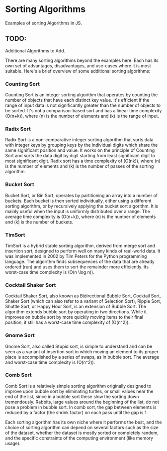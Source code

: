 # Sorting Algorithms
Examples of sorting Algorithms in JS.

## TODO:

Additional Algorithms to Add.

There are many sorting algorithms beyond the examples here. Each has its own set of advantages, disadvantages, and use-cases where it is most suitable. Here's a brief overview of some additional sorting algorithms:

### Counting Sort

Counting Sort is an integer sorting algorithm that operates by counting the number of objects that have each distinct key value. It's efficient if the range of input data is not significantly greater than the number of objects to be sorted. It's not a comparison-based sort and has a linear time complexity \(O(n+k)\), where \(n\) is the number of elements and \(k\) is the range of input.

### Radix Sort

Radix Sort is a non-comparative integer sorting algorithm that sorts data with integer keys by grouping keys by the individual digits which share the same significant position and value. It works on the principle of Counting Sort and sorts the data digit by digit starting from least significant digit to most significant digit. Radix sort has a time complexity of \(O(nk)\), where \(n\) is the number of elements and \(k\) is the number of passes of the sorting algorithm.

### Bucket Sort

Bucket Sort, or Bin Sort, operates by partitioning an array into a number of buckets. Each bucket is then sorted individually, either using a different sorting algorithm, or by recursively applying the bucket sort algorithm. It is mainly useful when the input is uniformly distributed over a range. The average time complexity is \(O(n+k)\), where \(n\) is the number of elements and \(k\) is the number of buckets.

### TimSort

TimSort is a hybrid stable sorting algorithm, derived from merge sort and insertion sort, designed to perform well on many kinds of real-world data. It was implemented in 2002 by Tim Peters for the Python programming language. The algorithm finds subsequences of the data that are already ordered (run) and uses them to sort the remainder more efficiently. Its worst-case time complexity is \(O(n \log n)\).

### Cocktail Shaker Sort

Cocktail Shaker Sort, also known as Bidirectional Bubble Sort, Cocktail Sort, Shaker Sort (which can also refer to a variant of Selection Sort), Ripple Sort, Shuttle Sort, or Happy Hour Sort, is an extension of Bubble Sort. The algorithm extends bubble sort by operating in two directions. While it improves on bubble sort by more quickly moving items to their final position, it still has a worst-case time complexity of \(O(n^2)\).

### Gnome Sort

Gnome Sort, also called Stupid sort, is simple to understand and can be seen as a variant of insertion sort in which moving an element to its proper place is accomplished by a series of swaps, as in bubble sort. The average and worst-case time complexity is \(O(n^2)\).

### Comb Sort

Comb Sort is a relatively simple sorting algorithm originally designed to improve upon bubble sort by eliminating turtles, or small values near the end of the list, since in a bubble sort these slow the sorting down tremendously. Rabbits, large values around the beginning of the list, do not pose a problem in bubble sort. In comb sort, the gap between elements is reduced by a factor (the shrink factor) on each pass until the gap is 1.

Each sorting algorithm has its own niche where it performs the best, and the choice of sorting algorithm can depend on several factors such as the size of the dataset, whether the dataset is mostly sorted or completely random, and the specific constraints of the computing environment (like memory usage).